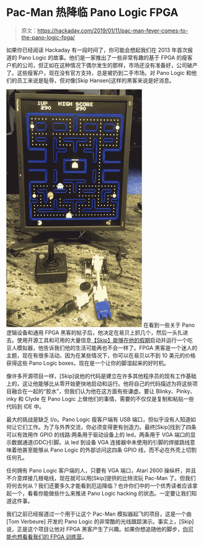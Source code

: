 # Pac-Man 热降临 Pano Logic FPGA

> 原文：<https://hackaday.com/2019/01/11/pac-man-fever-comes-to-the-pano-logic-fpga/>

如果你已经阅读 Hackaday 有一段时间了，你可能会想起我们在 2013 年首次报道的 Pano Logic 的故事。他们是一家推出了一些非常有趣的基于 FPGA 的瘦客户机的公司，但正如在这种情况下偶尔发生的那样，市场还没有准备好，公司破产了。这些瘦客户，现在没有官方支持，总是被扔到二手市场。对 Pano Logic 和他们的员工来说是耻辱，但对像[Skip Hansen]这样的黑客来说是好消息。

[![](img/133a40b8e7fd56fb5dedfd1c99ffdacf.png)](https://hackaday.com/wp-content/uploads/2019/01/pacpga_detail.jpg) 在看到一些关于 Pano 逻辑设备和通用 FPGA 黑客的帖子后，他决定在易贝上抓几个，然后一头扎进去。使用开源工具和可用的大量信息[【Skip】能够在他的假期](https://github.com/skiphansen/pano_man)启动并运行一个吃豆人模拟器，他告诉我们他的生活可能再也不会一样了。FPGA 黑客是一个迷人的主题，现在有很多活动，因为在某些情况下，你可以在易贝以不到 10 美元的价格获得这些 Pano Logic boxes，现在是一个让你的脚湿起来的好时机。

像许多开源项目一样，[Skip]说他的代码是建立在许多其他程序员的现有工作基础上的，这让他能够比从零开始更快地启动和运行。他将自己的代码描述为将这些项目融合在一起的“胶水”，但我们认为他在这方面有些谦虚。要让 Blinky、Pinky、inky 和 Clyde 在 Pano Logic 上做他们的事情，需要的不仅仅是复制和粘贴一些代码到 IDE 中。

最大的挑战是缺乏 I/o。Pano Logic 瘦客户端有 USB 端口，但似乎没有人知道如何让它们工作。为了与外界交流，你必须变得更有创造力。最终[Skip]找到了四条可以有效用作 GPIO 的线路:两条用于驱动设备上的 led，两条用于 VGA 端口的显示数据通道(DDC)引脚。从 led 到设备 VGA 连接器中未使用的引脚的焊接跳线意味着他甚至能够从 Pano Logic 的外部访问这四条 GPIO 线，而不必在外壳上切割任何孔。

任何拥有 Pano Logic 客户端的人，只要有 VGA 端口，Atari 2600 操纵杆，并且不介意焊接几根电线，现在就可以用[Skip]提供的比特流玩 Pac-Man 了。但我们将何去何从？我们还要多久才能看到厄运降临？也许你们中的一个优秀读者应该拿起一个，看看你能做些什么来推进 Pano Logic hacking 的状态。一定要让我们知道这件事。

我们之前已经报道过一个用于让这个 Pac-Man 模拟器起飞的项目，这是一个由[Tom Verbeure] 开发的 Pano Logic 的非常酷的光线跟踪演示。事实上，[Skip]说，正是这个项目让他对 FPGA 黑客产生了兴趣。如果你想追随他的脚步，[你可能也想看看我们的 FPGA 训练营](https://hackaday.com/2018/08/06/learn-fpga-fast-with-hackadays-fpga-boot-camp/)。